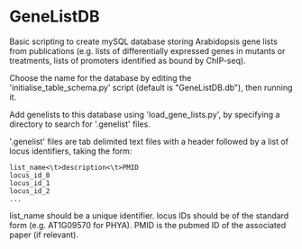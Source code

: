 # GeneListDB
Basic scripting to create mySQL database storing Arabidopsis gene lists from publications (e.g. lists of differentially expressed genes in mutants or treatments, lists of promoters identified as bound by ChIP-seq).

Choose the name for the database by editing the 'initialise_table_schema.py' script (default is "GeneListDB.db"), then running it.

Add genelists to this database using 'load_gene_lists.py', by specifying a directory to search for '.genelist' files.

'.genelist' files are tab delimited text files with a header followed by a list of locus identifiers, taking the form:

```
list_name<\t>description<\t>PMID
locus_id_0
locus_id_1
locus_id_2
...
```

list_name should be a unique identifier. locus IDs should be of the standard form (e.g. AT1G09570 for PHYA). PMID is the pubmed ID of the associated paper (if relevant).
